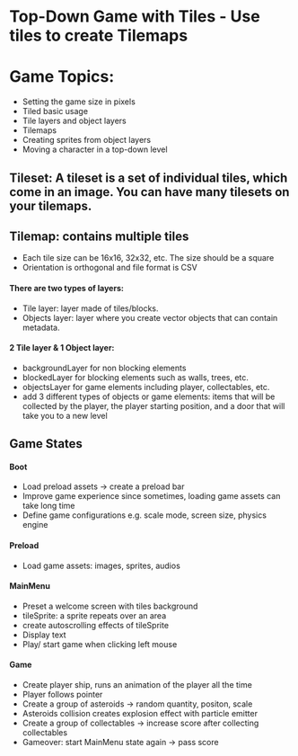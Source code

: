 # Top-Down Game with Tiles - Use tiles to create Tilemaps

# Game Topics:
* Setting the game size in pixels
* Tiled basic usage
* Tile layers and object layers
* Tilemaps
* Creating sprites from object layers
* Moving a character in a top-down level

## Tileset: A tileset is a set of individual tiles, which come in an image. You can have many tilesets on your tilemaps.

## Tilemap: contains multiple tiles
* Each tile size can be 16x16, 32x32, etc. The size should be a square
* Orientation is orthogonal and file format is CSV

#### There are two types of layers:
* Tile layer: layer made of tiles/blocks.
* Objects layer: layer where you create vector objects that can contain metadata.

#### 2 Tile layer & 1 Object layer:
* backgroundLayer for non blocking elements
* blockedLayer for blocking elements such as walls, trees, etc.
* objectsLayer for game elements including player, collectables, etc.
* add 3 different types of objects or game elements: items that will be collected by the player, the player starting position, and a door that will take you to a new level
## Game States 
#### Boot
* Load preload assets -> create a preload bar
* Improve game experience since sometimes, loading game assets can take long time
* Define game configurations e.g. scale mode, screen size, physics engine

#### Preload
* Load game assets: images, sprites, audios

#### MainMenu
* Preset a welcome screen with tiles background
* tileSprite: a sprite repeats over an area
* create autoscrolling effects of tileSprite
* Display text
* Play/ start game when clicking left mouse

#### Game
* Create player ship, runs an animation of the player all the time
* Player follows pointer
* Create a group of asteroids -> random quantity, positon, scale
* Asteroids collision creates explosion effect with particle emitter
* Create a group of collectables -> increase score after collecting collectables
* Gameover: start MainMenu state again -> pass score

